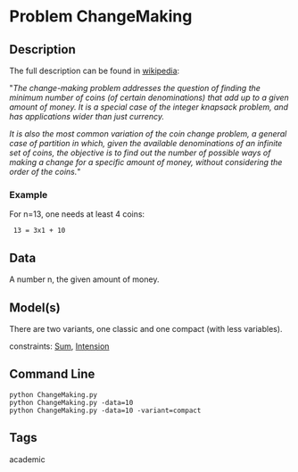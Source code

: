 # Problem ChangeMaking
## Description


The full description can be found in [wikipedia](https://en.wikipedia.org/wiki/Change-making_problem):

"*The change-making problem addresses the question of finding the minimum number of coins (of certain denominations) that
add up to a given amount of money. It is a special case of the integer knapsack problem, and has applications wider than
just currency.*

*It is also the most common variation of the coin change problem, a general case of partition in which, given the
available denominations of an infinite set of coins, the objective is to find out the number of possible ways
of making a change for a specific amount of money, without considering the order of the coins.*"

### Example
For n=13, one needs at least 4 coins:

``` 13 = 3x1 + 10```


## Data
A number n, the given amount of money.

## Model(s)


There are two variants, one classic and one compact (with less variables).


  constraints: [Sum](http://pycsp.org/documentation/constraints/Sum), [Intension](http://pycsp.org/documentation/constraints/Intension)


## Command Line

```
python ChangeMaking.py
python ChangeMaking.py -data=10
python ChangeMaking.py -data=10 -variant=compact
```

## Tags
 academic

